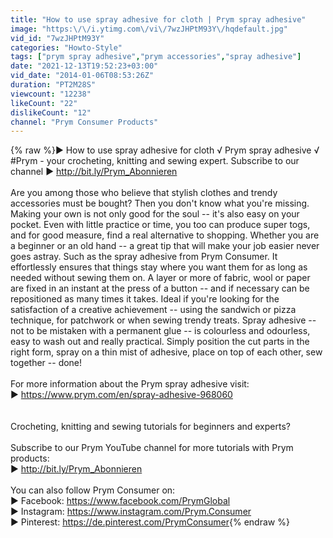 ```yaml
---
title: "How to use spray adhesive for cloth | Prym spray adhesive"
image: "https:\/\/i.ytimg.com\/vi\/7wzJHPtM93Y\/hqdefault.jpg"
vid_id: "7wzJHPtM93Y"
categories: "Howto-Style"
tags: ["prym spray adhesive","prym accessories","spray adhesive"]
date: "2021-12-13T19:52:23+03:00"
vid_date: "2014-01-06T08:53:26Z"
duration: "PT2M28S"
viewcount: "12238"
likeCount: "22"
dislikeCount: "12"
channel: "Prym Consumer Products"
---
```

{% raw %}► How to use spray adhesive for cloth √ Prym spray adhesive √ #Prym - your crocheting, knitting and sewing expert.  Subscribe to our channel ► <a rel="nofollow" target="blank" href="http://bit.ly/Prym_Abonnieren">http://bit.ly/Prym_Abonnieren</a><br /><br />Are you among those who believe that stylish clothes and trendy accessories must be bought? Then you don't know what you're missing. Making your own is not only good for the soul -- it's also easy on your pocket. Even with little practice or time, you too can produce super togs, and for good measure, find a real alternative to shopping. Whether you are a beginner or an old hand -- a great tip that will make your job easier never goes astray. Such as the spray adhesive from Prym Consumer. It effortlessly ensures that things stay where you want them for as long as needed without sewing them on. A layer or more of fabric, wool or paper are fixed in an instant at the press of a button -- and if necessary can be repositioned as many times it takes. Ideal if you're looking for the satisfaction of a creative achievement -- using the sandwich or pizza technique, for patchwork or when sewing trendy treats. Spray adhesive -- not to be mistaken with a permanent glue -- is colourless and odourless, easy to wash out and really practical. Simply position the cut parts in the right form, spray on a thin mist of adhesive, place on top of each other, sew together -- done!<br /><br />For more information about the Prym spray adhesive visit:<br />► <a rel="nofollow" target="blank" href="https://www.prym.com/en/spray-adhesive-968060">https://www.prym.com/en/spray-adhesive-968060</a><br /><br /><br />Crocheting, knitting and sewing tutorials for beginners and experts?<br /><br />Subscribe to our Prym YouTube channel for more tutorials with Prym products:<br />► <a rel="nofollow" target="blank" href="http://bit.ly/Prym_Abonnieren">http://bit.ly/Prym_Abonnieren</a><br /><br />You can also follow Prym Consumer on:<br />► Facebook: <a rel="nofollow" target="blank" href="https://www.facebook.com/PrymGlobal">https://www.facebook.com/PrymGlobal</a><br />► Instagram: <a rel="nofollow" target="blank" href="https://www.instagram.com/Prym.Consumer">https://www.instagram.com/Prym.Consumer</a><br />► Pinterest: <a rel="nofollow" target="blank" href="https://de.pinterest.com/PrymConsumer">https://de.pinterest.com/PrymConsumer</a>{% endraw %}
